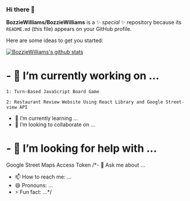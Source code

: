 ### Hi there 👋


**BozzieWilliams/BozzieWilliams** is a ✨ _special_ ✨ repository because its `README.md` (this file) appears on your GitHub profile.


Here are some ideas to get you started:

[![BozzieWilliams's github stats](https://github-readme-stats.vercel.app/api?username=BozzieWilliams)](https://github.com/BozzieWilliams/github-readme-stats)

# - 🔭 I’m currently working on ...

    1: Turn-Based JavaScript Board Game
    
    2: Restaurant Review Website Using React Library and Google Street-view API
    
- 🌱 I’m currently learning ...
- 👯 I’m looking to collaborate on ...
# - 🤔 I’m looking for help with ...

Google Street Maps Access Token
/*- 💬 Ask me about ...
- 📫 How to reach me: ...
- 😄 Pronouns: ...
- ⚡ Fun fact: ...*/

